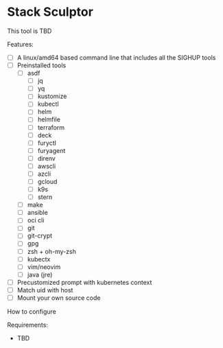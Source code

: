 # Stack Sculptor

This tool is TBD

Features:

- [ ] A linux/amd64 based command line that includes all the SIGHUP tools
- [ ] Preinstalled tools
  - [ ] asdf
    - [ ] jq
    - [ ] yq
    - [ ] kustomize
    - [ ] kubectl
    - [ ] helm
    - [ ] helmfile
    - [ ] terraform
    - [ ] deck
    - [ ] furyctl
    - [ ] furyagent
    - [ ] direnv
    - [ ] awscli
    - [ ] azcli
    - [ ] gcloud
    - [ ] k9s
    - [ ] stern
  - [ ] make
  - [ ] ansible
  - [ ] oci cli
  - [ ] git
  - [ ] git-crypt
  - [ ] gpg
  - [ ] zsh + oh-my-zsh
  - [ ] kubectx
  - [ ] vim/neovim
  - [ ] java (jre)
- [ ] Precustomized prompt with kubernetes context
- [ ] Match uid with host
- [ ] Mount your own source code

How to configure

Requirements:

- TBD